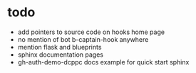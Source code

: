 # todo

- add pointers to source code on hooks home page
- no mention of bot b-captain-hook anywhere
- mention flask and blueprints
- sphinx documentation pages
- gh-auth-demo-dcppc docs example for quick start sphinx


